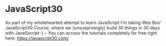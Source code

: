 # JavaScript30
As part of my wholehearted attempt to learn JavaScript I'm taking Wes Bos' JavaScript30 Course, where we (unsusprisingly) build 30 things in 30 days with JavaSscript :) – You can access the tutorials completely for free right here: https://javascript30.com/



